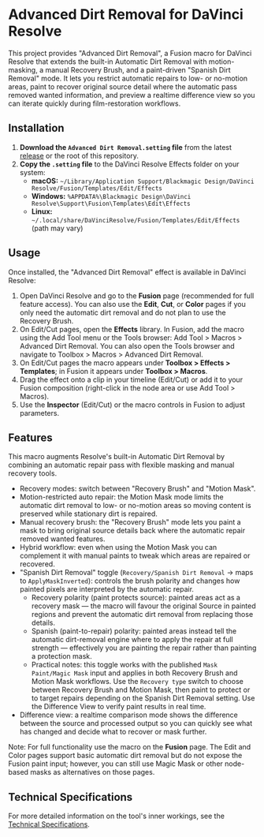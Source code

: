 # Advanced Dirt Removal for DaVinci Resolve

This project provides "Advanced Dirt Removal", a Fusion macro for DaVinci Resolve that extends the built-in Automatic Dirt Removal with motion-masking, a manual Recovery Brush, and a paint-driven "Spanish Dirt Removal" mode. It lets you restrict automatic repairs to low- or no-motion areas, paint to recover original source detail where the automatic pass removed wanted information, and preview a realtime difference view so you can iterate quickly during film-restoration workflows.

## Installation

1.  **Download the `Advanced Dirt Removal.setting` file** from the latest [release](https://github.com/fabiocolor/Dirt-Removal-Recovery/releases) or the root of this repository.
2.  **Copy the `.setting` file** to the DaVinci Resolve Effects folder on your system:
    *   **macOS:** `~/Library/Application Support/Blackmagic Design/DaVinci Resolve/Fusion/Templates/Edit/Effects`
    *   **Windows:** `%APPDATA%\Blackmagic Design\DaVinci Resolve\Support\Fusion\Templates\Edit\Effects`
    *   **Linux:** `~/.local/share/DaVinciResolve/Fusion/Templates/Edit/Effects` (path may vary)

## Usage

Once installed, the "Advanced Dirt Removal" effect is available in DaVinci Resolve:

1.  Open DaVinci Resolve and go to the **Fusion** page (recommended for full feature access). You can also use the **Edit**, **Cut**, or **Color** pages if you only need the automatic dirt removal and do not plan to use the Recovery Brush.
2.  On Edit/Cut pages, open the **Effects** library. In Fusion, add the macro using the Add Tool menu or the Tools browser: Add Tool > Macros > Advanced Dirt Removal. You can also open the Tools browser and navigate to Toolbox > Macros > Advanced Dirt Removal.
3.  On Edit/Cut pages the macro appears under **Toolbox > Effects > Templates**; in Fusion it appears under **Toolbox > Macros**.
4.  Drag the effect onto a clip in your timeline (Edit/Cut) or add it to your Fusion composition (right-click in the node area or use Add Tool > Macros).
5.  Use the **Inspector** (Edit/Cut) or the macro controls in Fusion to adjust parameters.

## Features

This macro augments Resolve's built-in Automatic Dirt Removal by combining an automatic repair pass with flexible masking and manual recovery tools.

- Recovery modes: switch between "Recovery Brush" and "Motion Mask".
- Motion-restricted auto repair: the Motion Mask mode limits the automatic dirt removal to low- or no-motion areas so moving content is preserved while stationary dirt is repaired.
- Manual recovery brush: the "Recovery Brush" mode lets you paint a mask to bring original source details back where the automatic repair removed wanted features.
- Hybrid workflow: even when using the Motion Mask you can complement it with manual paints to tweak which areas are repaired or recovered.
 - "Spanish Dirt Removal" toggle (`Recovery/Spanish Dirt Removal` → maps to `ApplyMaskInverted`): controls the brush polarity and changes how painted pixels are interpreted by the automatic repair.
     - Recovery polarity (paint protects source): painted areas act as a recovery mask — the macro will favour the original Source in painted regions and prevent the automatic dirt removal from replacing those details.
     - Spanish (paint-to-repair) polarity: painted areas instead tell the automatic dirt-removal engine where to apply the repair at full strength — effectively you are painting the repair rather than painting a protection mask.
     - Practical notes: this toggle works with the published `Mask Paint/Magic Mask` input and applies in both Recovery Brush and Motion Mask workflows. Use the `Recovery type` switch to choose between Recovery Brush and Motion Mask, then paint to protect or to target repairs depending on the Spanish Dirt Removal setting. Use the Difference View to verify paint results in real time.
- Difference view: a realtime comparison mode shows the difference between the source and processed output so you can quickly see what has changed and decide what to recover or mask further.

Note: For full functionality use the macro on the **Fusion** page. The Edit and Color pages support basic automatic dirt removal but do not expose the Fusion paint input; however, you can still use Magic Mask or other node-based masks as alternatives on those pages.

## Technical Specifications

For more detailed information on the tool's inner workings, see the [Technical Specifications](docs/TECH_SPEC.md).
